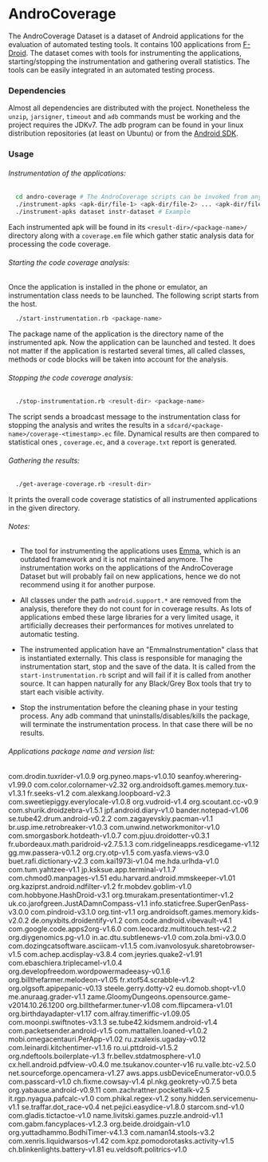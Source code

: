 
# AndroCoverage

The AndroCoverage Dataset is a dataset of Android applications for the evaluation of automated testing tools. 
It contains 100 applications from [F-Droid](https://f-droid.org/). The dataset comes with tools for instrumenting 
the applications, starting/stopping the instrumentation and gathering overall statistics. The tools can be 
easily integrated in an automated testing process. 

### Dependencies

Almost all dependencies are distributed with the project. Nonetheless the `unzip`, `jarsigner`, `timeout` and `adb` commands must be working and
the project requires the JDKv7. The adb program can be found in your linux distribution repositories (at least on Ubuntu) or from the 
[Android SDK](https://developer.android.com/studio/index.html#downloads).


### Usage

###### Instrumentation of the applications:

```bash
  cd andro-coverage # The AndroCoverage scripts can be invoked from anywhere 
  ./instrument-apks <apk-dir/file-1> <apk-dir/file-2> ... <apk-dir/file-n> <result-dir> # Generic
  ./instrument-apks dataset instr-dataset # Example
```

Each instrumented apk will be found in its `<result-dir>/<package-name>/` directory along with a `coverage.em` file which 
gather static analysis data for processing the code coverage.


###### Starting the code coverage analysis:

Once the application is installed in the phone or emulator, an instrumentation class needs to be launched.
The following script starts from the host. 

```bash
  ./start-instrumentation.rb <package-name>
```

The package name of the application is the directory name of the instrumented apk.
Now the application can be launched and tested. It does not matter if the application is restarted several times, all called 
classes, methods or code blocks will be taken into account for the analysis.

 
###### Stopping the code coverage analysis:  

```bash
  ./stop-instrumentation.rb <result-dir> <package-name>
```

The script sends a broadcast message to the instrumentation class for stopping the analysis and writes the results in a 
`sdcard/<package-name>/coverage-<timestamp>.ec` file. Dynamical results are then compared to statistical ones , `coverage.ec`, 
and a `coverage.txt` report is generated. 


###### Gathering the results:

```bash
  ./get-average-coverage.rb <result-dir> 
```

It prints the overall code coverage statistics of all instrumented applications in the given directory.


###### Notes:

  * The tool for instrumenting the applications uses [Emma](http://emma.sourceforge.net/), which is an outdated framework and it is not maintained anymore. 
  The instrumentation works on the applications of the AndroCoverage Dataset but will probably fail on new applications, 
  hence we do not recommend using it for another purpose.

  * All classes under the path `android.support.*` are removed from the analysis, therefore they do not count for in coverage results.
  As lots of applications embed these large libraries for a very limited usage, it artificially decreases their performances
  for motives unrelated to automatic testing.
  
  * The instrumented application have an "EmmaInstrumentation" class that is instantiated externally. This class is responsible for managing the 
  instrumentation start, stop and the save of the data. It is called from the `start-instrumentation.rb` script and will fail if it is called from another source. 
  It can happen naturally for any Black/Grey Box tools that try to start each visible activity.
  
  * Stop the instrumentation before the cleaning phase in your testing process. Any adb command that uninstalls/disables/kills the package, will terminate the 
  instrumentation process. In that case there will be no results.


###### Applications package name and version list:

com.drodin.tuxrider-v1.0.9
org.pyneo.maps-v1.0.10
seanfoy.wherering-v1.99.0
com.color.colornamer-v2.32
org.androidsoft.games.memory.tux-v1.3.1
fr.seeks-v1.2
com.alexkang.loopboard-v2.3
com.sweetiepiggy.everylocale-v1.0.8
org.vudroid-v1.4
org.scoutant.cc-v0.9
com.shurik.droidzebra-v1.5.1
jpf.android.diary-v1.0
bander.notepad-v1.06
se.tube42.drum.android-v0.2.2
com.zagayevskiy.pacman-v1.1
br.usp.ime.retrobreaker-v1.0.3
com.unwind.networkmonitor-v1.0
com.smorgasbork.hotdeath-v1.0.7
com.pjuu.droidotter-v0.3.1
fr.ubordeaux.math.paridroid-v2.7.5.1.3
com.ridgelineapps.resdicegame-v1.12
gg.mw.passera-v0.1.2
org.cry.otp-v1.5
com.yasfa.views-v3.0
buet.rafi.dictionary-v2.3
com.kai1973i-v1.04
me.hda.urlhda-v1.0
com.tum.yahtzee-v1.1
jp.ksksue.app.terminal-v1.1.7
com.chmod0.manpages-v1.51
edu.harvard.android.mmskeeper-v1.01
org.kaziprst.android.ndfilter-v1.2
fr.mobdev.goblim-v1.0
com.hobbyone.HashDroid-v3.1
org.tmurakam.presentationtimer-v1.2
uk.co.jarofgreen.JustADamnCompass-v1.1
info.staticfree.SuperGenPass-v3.0.0
com.pindroid-v3.1.0
org.tint-v1.1
org.androidsoft.games.memory.kids-v2.0.2
de.onyxbits.droidentify-v1.2
com.code.android.vibevault-v4.1
com.google.code.apps2org-v1.6.0
com.leocardz.multitouch.test-v2.2
org.diygenomics.pg-v1.0
in.ac.dtu.subtlenews-v1.0
com.zola.bmi-v3.0.0
com.dozingcatsoftware.asciicam-v1.1.5
com.ivanvolosyuk.sharetobrowser-v1.5
com.achep.acdisplay-v3.8.4
com.jeyries.quake2-v1.91
com.ebaschiera.triplecamel-v1.0.4
org.developfreedom.wordpowermadeeasy-v0.1.6
org.billthefarmer.melodeon-v1.05
fr.xtof54.scrabble-v1.2
org.olgsoft.apipepanic-v0.13
steele.gerry.dotty-v2
eu.domob.shopt-v1.0
me.anuraag.grader-v1.1
zame.GloomyDungeons.opensource.game-v2014.10.26.1200
org.billthefarmer.tuner-v1.08
com.flipcamera-v1.01
org.birthdayadapter-v1.17
com.alfray.timeriffic-v1.09.05
com.moonpi.swiftnotes-v3.1.3
se.tube42.kidsmem.android-v1.4
com.packetsender.android-v1.5
com.mattallen.loaned-v1.0.2
mobi.omegacentauri.PerApp-v1.02
ru.zxalexis.ugaday-v0.12
com.leinardi.kitchentimer-v1.1.6
ro.ui.pttdroid-v1.5.2
org.ndeftools.boilerplate-v1.3
fr.bellev.stdatmosphere-v1.0
cx.hell.android.pdfview-v0.4.0
me.tsukanov.counter-v16
ru.valle.btc-v2.5.0
net.sourceforge.opencamera-v1.27
aws.apps.usbDeviceEnumerator-v0.0.5
com.passcard-v1.0
ch.fixme.cowsay-v1.4
pl.nkg.geokrety-v0.7.5 beta
org.yabause.android-v0.9.11
com.zachrattner.pockettalk-v2.5
it.rgp.nyagua.pafcalc-v1.0
com.phikal.regex-v1.2
sony.hidden.servicemenu-v1.1
se.traffar.dot_race-v0.4
net.pejici.easydice-v1.8.0
starcom.snd-v1.0
com.gladis.tictactoe-v1.0
name.livitski.games.puzzle.android-v1.1
com.gabm.fancyplaces-v1.2.3
org.beide.droidgain-v1.0
org.yuttadhammo.BodhiTimer-v4.1.3
com.naman14.stools-v3.2
com.xenris.liquidwarsos-v1.42
com.kpz.pomodorotasks.activity-v1.5
ch.blinkenlights.battery-v1.81
eu.veldsoft.politrics-v1.0
